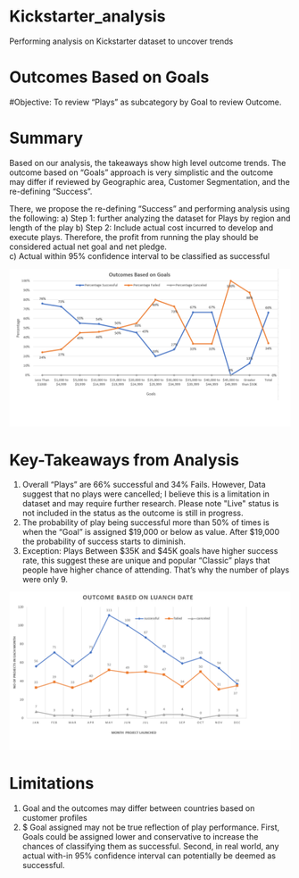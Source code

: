 # Kickstarter_analysis
Performing analysis on Kickstarter dataset to uncover trends



# Outcomes Based on Goals

#Objective: To review “Plays” as subcategory by Goal to review Outcome.

# Summary
Based on our analysis, the takeaways show high level outcome trends.  The outcome based on “Goals” approach is very simplistic and the outcome may differ if reviewed by Geographic area, Customer Segmentation, and the re-defining “Success”.   

There, we propose the re-defining “Success” and performing analysis using the following:
a)	Step 1: further analyzing the dataset for Plays by region and length of the play
b)	Step 2: Include actual cost incurred to develop and execute plays.  Therefore, the profit from running the play should be considered actual net goal and net pledge.  
c)	Actual within 95% confidence interval to be classified as successful

![alt text](https://github.com/vsanand27/Kickstarter_analysis/blob/master/Challenge%20Assignment%201%20-%20Outcomes%20Based%20On%20Goals.png)

# Key-Takeaways from Analysis 
1.	Overall “Plays” are 66% successful and 34% Fails. However, Data suggest that no plays were cancelled; I believe this is a limitation in dataset and may require further research.  Please note "Live" status is not included in the status as the outcome is still in progress. 
2.	The probability of play being successful more than 50% of times is when the “Goal” is assigned $19,000 or below as value.  After $19,000 the probability of success starts to diminish.
3.	Exception: Plays Between $35K and $45K goals have higher success rate, this suggest these are unique and popular “Classic” plays that people have higher chance of attending.  That’s why the number of plays were only 9.

![alt text](https://github.com/vsanand27/Kickstarter_analysis/blob/master/Challenge%20Assignment%201%20-%20Outcome%20Based%20on%20Launch%20Date.png)

# Limitations 
1.	Goal and the outcomes may differ between countries based on customer profiles
2.	$ Goal assigned may not be true reflection of play performance.  First, Goals could be assigned lower and conservative to increase the chances of classifying them as successful.  Second, in real world, any actual with-in 95% confidence interval can potentially be deemed as successful.


